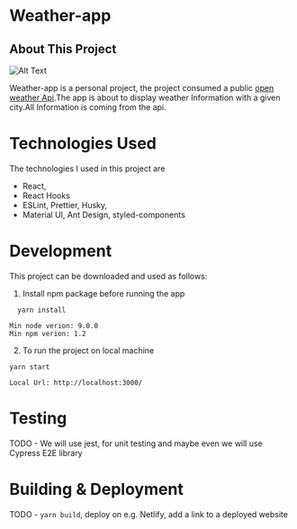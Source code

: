 # Weather-app

##  About This Project
![Alt Text](https://imgur.com/lqAj9k3)



Weather-app is a personal project, the project consumed a public [open weather Api](https://openweathermap.org/).The app is about to display weather Information with a given city.All Information is coming from the api.

# Technologies Used

The technologies I used  in this project are 
- React,
- React Hooks
- ESLint, Prettier, Husky,
- Material UI, Ant Design, styled-components

# Development

This project can be downloaded and used as follows:

1.  Install npm package before running the app

  ```
    yarn install

```

```
Min node verion: 9.0.0
Min npm verion: 1.2
```
2.   To run the project on local machine
```
yarn start

``` 
```
Local Url: http://localhost:3000/
```


# Testing

TODO - We will use jest, for unit testing and maybe even we will use Cypress E2E library

# Building & Deployment

TODO - `yarn build`, deploy on e.g. Netlify, add a link to a deployed website
